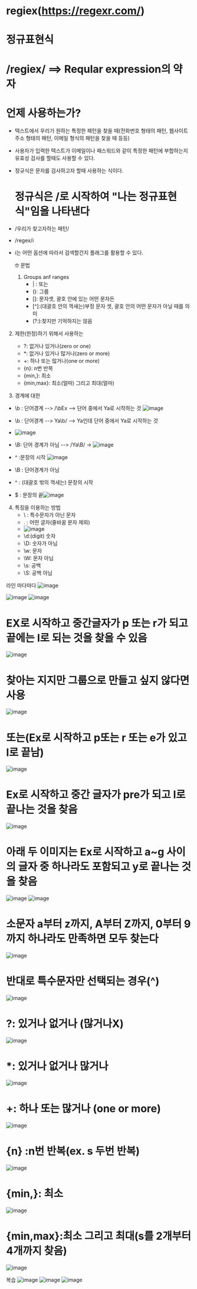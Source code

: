 # regiex(https://regexr.com/)

# 정규표현식

# /regiex/ ==> Reqular expression의 약자

# 언제 사용하는가?
- 텍스트에서 우리가 원하는 특정한 패턴을 찾을 때(전화번호 형태의 패턴, 웹사이트 주소 형태의 패턴, 이메일 형식의 패턴을 찾을 때 등등)
- 사용자가 입력한 텍스트가 이메일이나 패스워드와 같이 특정한 패턴에 부합하는지 유효성 검사를 할때도 사용할 수 있다.
- 정규식은 문자를 검사하고자 할때 사용하는 식이다.

  # 정규식은 /로 시작하여 "나는 정규표현식"임을 나타낸다
- /우리가 찾고자하는 패턴/

- /regex/i
- i는 어떤 옵션에 따라서 검색할건지 플래그를 활용할 수 있다.

  🤓 문법
  1) Groups anf ranges
     - | : 또는
     - (): 그룹
     - []: 문자셋, 괄호 안에 있는 어떤 문자든
     - [^]:(대괄호 안의 꺽새는)부정 문자 셋, 괄호 안의 어떤 문자가 아닐 때를 의미
     - (?:):찾지만 기억하지는 않음


2) 제한(한정)하기 위해서 사용하는
   - ?: 없거나 있거나(zero or one)
   - *: 없거나 있거나 많거나(zero or more)
   - +: 하나 또는 많거나(one or more)
   - {n}: n번 반복
   - {min,}: 최소
   - {min,max}: 최소(얼마) 그리고 최대(얼마)

3) 경계에 대한
 - \b : 단어경계 --> /\bEx --> 단어 중에서 Ya로 시작하는 것
   ![image](https://github.com/gogoringhye/regiex/assets/145514996/bfc558c7-32e2-4214-9d45-998bc9b734b6)
 - \b : 단어경계 --> Ya\b/ --> Ya인데 단어 중에서 Ya로 시작하는 것
 - ![image](https://github.com/gogoringhye/regiex/assets/145514996/95ded27d-5d5e-413e-8812-cc3be8243bd5)
- \B: 단어 경계가 아님 --> /Ya\B/ ->
![image](https://github.com/gogoringhye/regiex/assets/145514996/44a8d544-5306-47d8-b3be-bc7057a0bfca)
 - ^ :문장의 시작
![image](https://github.com/gogoringhye/regiex/assets/145514996/78b57ac9-ae05-47c0-997f-b42b46919921)

 - \B : 단어경계가 아님
 - ^ : (대괄호 밖의 꺽새는) 문장의 시작
 - $ : 문장의 끝![image](https://github.com/gogoringhye/regiex/assets/145514996/c30942c8-0028-4d64-9484-17bcb2dadd22)


4) 특징을 이용하는 방법
   - \ : 특수문자가 아닌 문자
   - . : 어떤 글자(줄바꿈 문자 제외)
   - ![image](https://github.com/gogoringhye/regiex/assets/145514996/a8fc5c93-34fc-49fb-b672-8fd809422250)
   - \d:(digit) 숫자
   - \D: 숫자가 아님
   - \w: 문자
   - \W: 문자 아님
   - \s: 공백
   - \S: 공백 아님 

라인 마다마다
![image](https://github.com/gogoringhye/regiex/assets/145514996/3aac4b6a-ebb0-45dc-9f97-35535ce28f58)


![image](https://github.com/gogoringhye/regiex/assets/145514996/29c6528e-58f8-43fc-b9a0-c7b6ab3c5870)
![image](https://github.com/gogoringhye/regiex/assets/145514996/8c5a79b3-8470-4902-8753-72ab0c2a2217)

# EX로 시작하고 중간글자가 p 또는 r가 되고 끝에는 l로 되는 것을 찾을 수 있음 
![image](https://github.com/gogoringhye/regiex/assets/145514996/643dc367-c33d-4a90-b27b-2ae8f5bff75f)

# 찾아는 지지만 그룹으로 만들고 싶지 않다면 사용 
![image](https://github.com/gogoringhye/regiex/assets/145514996/28a45566-3e9f-44b1-88d2-be9c0053e661)



# 또는(Ex로 시작하고 p또는 r 또는 e가 있고 l로 끝남)
![image](https://github.com/gogoringhye/regiex/assets/145514996/b5b69959-050d-41c0-bcbc-b199e0b32729)

# Ex로 시작하고 중간 글자가 pre가 되고 l로 끝나는 것을 찾음
![image](https://github.com/gogoringhye/regiex/assets/145514996/7ac94d7b-cb80-426a-a3f0-4fb8245fa3e8)

# 아래 두 이미지는 Ex로 시작하고 a~g 사이의 글자 중 하나라도 포함되고 y로 끝나는 것을 찾음
![image](https://github.com/gogoringhye/regiex/assets/145514996/b263833b-f2d0-4d4d-ad86-62c3529693d6)
![image](https://github.com/gogoringhye/regiex/assets/145514996/cbb1fcff-2934-40ea-9a64-f1fbe633b7a0)

# 소문자 a부터 z까지, A부터 Z까지, 0부터 9까지 하나라도 만족하면 모두 찾는다
![image](https://github.com/gogoringhye/regiex/assets/145514996/b630d50a-002c-477b-a722-27b3ef05d6bf)

# 반대로 특수문자만 선택되는 경우(^)
![image](https://github.com/gogoringhye/regiex/assets/145514996/7704e5ac-6486-49cd-9dd9-f01b6a4b135a)

# ?: 있거나 없거나 (많거나X)
![image](https://github.com/gogoringhye/regiex/assets/145514996/597f7c07-bdf2-4efb-aad0-72283edc2aaa)

# *: 있거나 없거나 많거나
![image](https://github.com/gogoringhye/regiex/assets/145514996/903b7168-a814-48b5-b1f7-127618f3e324)

# +: 하나 또는 많거나 (one or more)
![image](https://github.com/gogoringhye/regiex/assets/145514996/0a13d23b-113f-4915-9cca-8ea9a022dcc5)

# {n} :n번 반복(ex. s 두번 반복)
![image](https://github.com/gogoringhye/regiex/assets/145514996/9bce5939-e443-406d-b3e4-15941c6e69f0)


# {min,}: 최소
![image](https://github.com/gogoringhye/regiex/assets/145514996/7b79ec39-234d-4029-8bbd-f077c0835c31)

# {min,max}:최소 그리고 최대(s를 2개부터 4개까지 찾음)
![image](https://github.com/gogoringhye/regiex/assets/145514996/d738aa70-ef43-4a0f-957f-677102f3b3e0)




복습
![image](https://github.com/gogoringhye/regiex/assets/145514996/52dc2f53-5482-4c81-8998-27473cdf2a97)
![image](https://github.com/gogoringhye/regiex/assets/145514996/9bdc2b8b-f398-4223-bbfb-88bcbbe90e2a)
![image](https://github.com/gogoringhye/regiex/assets/145514996/1bad9ec0-8eff-4095-839b-2dd8849f958b)


